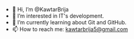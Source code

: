- 👋 Hi, I’m @KawtarBrija
- 👀 I’m interested in IT's development.
- 🌱 I’m currently learning about Git and GitHub.
- 📫 How to reach me: kawtarbrija5@gmail.com


<!---
KawtarBrija/KawtarBrija is a ✨ special ✨ repository because its `README.md` (this file) appears on your GitHub profile.
You can click the Preview link to take a look at your changes.
--->
